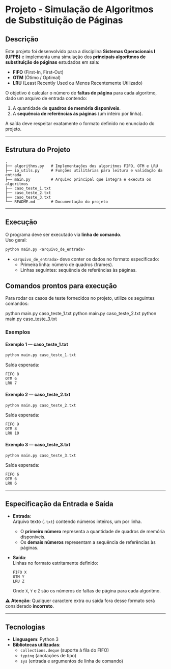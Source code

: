 # Projeto - Simulação de Algoritmos de Substituição de Páginas

##  Descrição
Este projeto foi desenvolvido para a disciplina **Sistemas Operacionais I (UFPB)** e implementa uma simulação dos **principais algoritmos de substituição de páginas** estudados em sala:

- **FIFO** (First-In, First-Out)  
- **OTM** (Ótimo / Optimal)  
- **LRU** (Least Recently Used ou Menos Recentemente Utilizado)  

O objetivo é calcular o número de **faltas de página** para cada algoritmo, dado um arquivo de entrada contendo:  
1. A quantidade de **quadros de memória disponíveis**.  
2. A **sequência de referências às páginas** (um inteiro por linha).  

A saída deve respeitar exatamente o formato definido no enunciado do projeto.

---

##  Estrutura do Projeto

```
.
├── algorithms.py   # Implementações dos algoritmos FIFO, OTM e LRU
├── io_utils.py     # Funções utilitárias para leitura e validação da entrada
├── main.py         # Arquivo principal que integra e executa os algoritmos
├── caso_teste_1.txt
├── caso_teste_2.txt
├── caso_teste_3.txt
└── README.md       # Documentação do projeto
```

---

##  Execução

O programa deve ser executado via **linha de comando**.  
Uso geral:

```bash
python main.py <arquivo_de_entrada>
```

- `<arquivo_de_entrada>` deve conter os dados no formato especificado:  
  - Primeira linha: número de quadros (frames).  
  - Linhas seguintes: sequência de referências às páginas.  

 ## Comandos prontos para execução

Para rodar os casos de teste fornecidos no projeto, utilize os seguintes comandos:

python main.py caso_teste_1.txt
python main.py caso_teste_2.txt
python main.py caso_teste_3.txt  

###  Exemplos

#### Exemplo 1 — caso_teste_1.txt
```bash
python main.py caso_teste_1.txt
```

Saída esperada:
```
FIFO 8
OTM 6
LRU 7
```

#### Exemplo 2 — caso_teste_2.txt
```bash
python main.py caso_teste_2.txt
```

Saída esperada:
```
FIFO 9
OTM 8
LRU 10
```

#### Exemplo 3 — caso_teste_3.txt
```bash
python main.py caso_teste_3.txt
```

Saída esperada:
```
FIFO 6
OTM 6
LRU 6
```

---

##  Especificação da Entrada e Saída

- **Entrada**:  
  Arquivo texto (`.txt`) contendo números inteiros, um por linha.  
  - O **primeiro número** representa a quantidade de quadros de memória disponíveis.  
  - Os **demais números** representam a sequência de referências às páginas.  

- **Saída**:  
  Linhas no formato estritamente definido:  

  ```
  FIFO X
  OTM Y
  LRU Z
  ```

  Onde `X`, `Y` e `Z` são os números de faltas de página para cada algoritmo.  

⚠️ **Atenção**: Qualquer caractere extra ou saída fora desse formato será considerado **incorreto**.

---

##  Tecnologias
- **Linguagem**: Python 3  
- **Bibliotecas utilizadas**:  
  - `collections.deque` (suporte à fila do FIFO)  
  - `typing` (anotações de tipo)  
  - `sys` (entrada e argumentos de linha de comando)  
  
